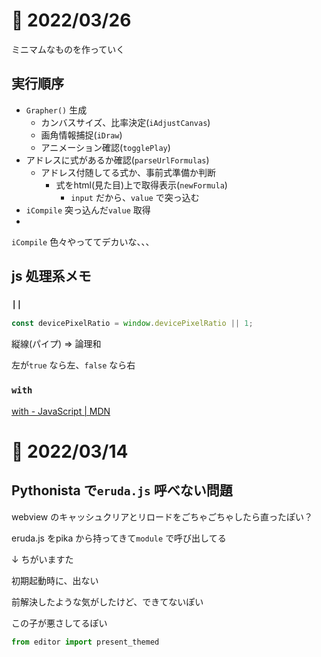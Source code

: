 # 📝 2022/03/26

ミニマムなものを作っていく


## 実行順序

- `Grapher()` 生成
  - カンバスサイズ、比率決定(`iAdjustCanvas`)
  - 画角情報捕捉(`iDraw`)
  - アニメーション確認(`togglePlay`)
- アドレスに式があるか確認(`parseUrlFormulas`)
  - アドレス付随してる式か、事前式準備か判断
    - 式をhtml(見た目)上で取得表示(`newFormula`)
      - `input` だから、`value` で突っ込む
- `iCompile` 突っ込んだ`value` 取得
- 

`iCompile` 色々やっててデカいな、、、




## js 処理系メモ

### `||`

``` .js
const devicePixelRatio = window.devicePixelRatio || 1;
```

縦線(パイプ) => 論理和


左が`true` なら左、`false` なら右


### `with`

[with - JavaScript | MDN](https://developer.mozilla.org/ja/docs/Web/JavaScript/Reference/Statements/with)






# 📝 2022/03/14

## Pythonista で`eruda.js` 呼べない問題


webview のキャッシュクリアとリロードをごちゃごちゃしたら直ったぽい？


eruda.js をpika から持ってきて`module` で呼び出してる

↓ ちがいますた


初期起動時に、出ない


前解決したような気がしたけど、できてないぽい


この子が悪さしてるぽい

``` .py
from editor import present_themed
```


